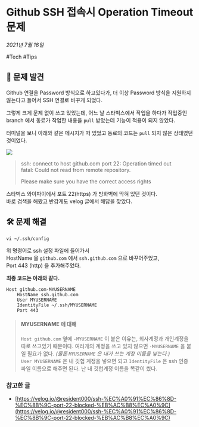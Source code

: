 # Github SSH 접속시 Operation Timeout 문제

_2021년 7월 16일_

#Tech #Tips 

## 📛 문제 발견

Github 연결을 Password 방식으로 하고있다가, 더 이상 Password 방식을 지원하지 않는다고 들어서 SSH 연결로 바꾸게 되었다.

그렇게 크게 문제 없이 쓰고 있었는데, 어느 날 스타벅스에서 작업을 하다가 작업중인 branch 에서 동료가 작업한 내용을 `pull` 받았는데 기능이 적용이 되지 않았다.

터미널을 보니 아래와 같은 메시지가 떠 있었고 동료의 코드는 `pull` 되지 않은 상태였던 것이었다.

![](https://velog.velcdn.com/images%2Fjohnyworld%2Fpost%2F536b4096-7d6b-4f7f-aca1-050dd5ee16d4%2FScreen%20Shot%202021-07-16%20at%2011.05.21%20AM.png)

> ssh: connect to host github.com port 22: Operation timed out  
> fatal: Could not read from remote repository.
> 
> Please make sure you have the correct access rights

스타벅스 와이파이에서 포트 22(https) 가 방화벽에 막혀 있던 것이다.  
바로 검색을 해봤고 반갑게도 velog 글에서 해답을 찾았다.

## 🛠 문제 해결

```null
vi ~/.ssh/config
```

위 명령어로 ssh 설정 파일에 들어가서  
HostName 을 `github.com` 에서 `ssh.github.com` 으로 바꾸어주었고,  
Port 443 (http) 을 추가해주었다.

**최종 코드는 아래와 같다.**

```null
Host github.com-MYUSERNAME
  	HostName ssh.github.com
  	User MYUSERNAME
  	IdentityFile ~/.ssh/MYUSERNAME
  	Port 443
```

> #### MYUSERNAME 에 대해
> 
> `Host github.com` 옆에 `-MYUSERNAME` 이 붙은 이유는, 회사계정과 개인계정을 따로 쓰고있기 때문이다. 여러개의 계정을 쓰고 있지 않으면 `-MYUSERNAME` 을 붙일 필요가 없다. _(물론 `MYUSERNAME` 은 내가 쓰는 계정 이름을 넣는다.)_  
> `User MYUSERNAME` 은 내 깃헙 계정을 넣으면 되고 `IdentityFile` 은 ssh 인증 파일 이름으로 해주면 된다. 난 내 깃헙계정 이름을 똑같이 썼다.

### 참고한 글

-   [https://velog.io/@resident000/ssh-%EC%A0%91%EC%86%8D-%EC%8B%9C-port-22-blocked-%EB%AC%B8%EC%A0%9C](https://velog.io/@resident000/ssh-%EC%A0%91%EC%86%8D-%EC%8B%9C-port-22-blocked-%EB%AC%B8%EC%A0%9C)